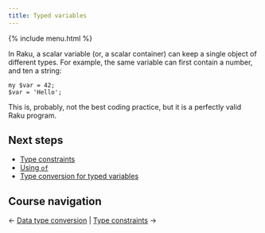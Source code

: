 ```yaml
---
title: Typed variables
---
```


{% include menu.html %}

In Raku, a scalar variable (or, a scalar container) can keep a single object of different types. For example, the same variable can first contain a number, and ten a string:

    my $var = 42;
    $var = 'Hello';

This is, probably, not the best coding practice, but it is a perfectly valid Raku program.

## Next steps

* [Type constraints](type-constraints)
* [Using `of`](using-of)
* [Type conversion for typed variables](coercion)

## Course navigation

← [Data type conversion](/raku-course/coercion) | [Type constraints](type-constraints) →
